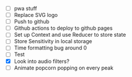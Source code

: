 
- [ ] pwa stuff
- [ ] Replace SVG logo
- [ ] Push to github
- [ ] Github actions to deploy to github pages
- [ ] Set up Context and use Reducer to store state
- [ ] Store Sensitivity in local storage
- [ ] Time formatting bug around 0
- [ ] Test
- [x] Look into audio filters?
- [ ] Animate popcorn popping on every peak
